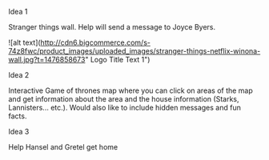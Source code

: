 Idea 1

Stranger things wall. Help will send a message to Joyce Byers. 

![alt text](http://cdn6.bigcommerce.com/s-74z8fwc/product_images/uploaded_images/stranger-things-netflix-winona-wall.jpg?t=1476858673" Logo Title Text 1")




Idea 2

Interactive Game of thrones map where you can click on areas of the map and get information about the area and the house information (Starks, Lannisters... etc.). Would also like to include hidden messages and fun facts. 

Idea 3

Help Hansel and Gretel get home
